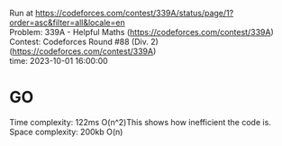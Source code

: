 Run at https://codeforces.com/contest/339A/status/page/1?order=asc&filter=all&locale=en<br>
Problem: 339A - Helpful Maths (https://codeforces.com/contest/339A)<br>
Contest: Codeforces Round #88 (Div. 2) (https://codeforces.com/contest/339A)<br>
time: 2023-10-01 16:00:00

# GO
Time complexity: 122ms O(n^2)This shows how inefficient the code is.<br> 
Space complexity: 200kb O(n)
